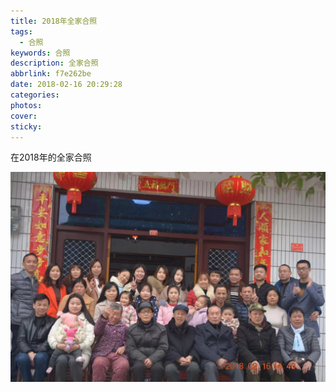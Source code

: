 ```yaml
---
title: 2018年全家合照
tags:
  - 合照
keywords: 合照
description: 全家合照
abbrlink: f7e262be
date: 2018-02-16 20:29:28
categories:
photos:
cover:
sticky:
---
```


在2018年的全家合照

<!-- more -->

![caff8c228d8d54a9bfce949ec7ea786](20180216/caff8c228d8d54a9bfce949ec7ea786.jpg)
